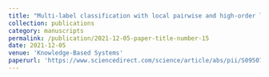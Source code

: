 ```yaml
---
title: "Multi-label classification with local pairwise and high-order label correlations using graph partitioning"
collection: publications
category: manuscripts
permalink: /publication/2021-12-05-paper-title-number-15
date: 2021-12-05
venue: 'Knowledge-Based Systems'
paperurl: 'https://www.sciencedirect.com/science/article/abs/pii/S0950705121006766'
---
```

